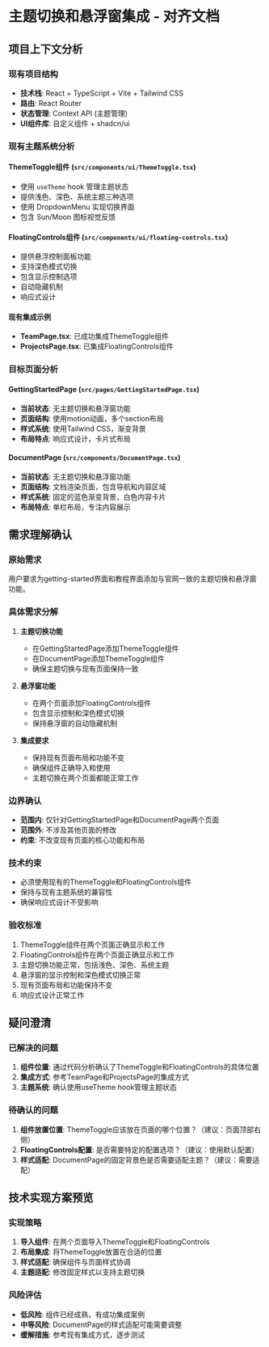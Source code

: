 # 主题切换和悬浮窗集成 - 对齐文档

## 项目上下文分析

### 现有项目结构
- **技术栈**: React + TypeScript + Vite + Tailwind CSS
- **路由**: React Router
- **状态管理**: Context API (主题管理)
- **UI组件库**: 自定义组件 + shadcn/ui

### 现有主题系统分析

#### ThemeToggle组件 (`src/components/ui/ThemeToggle.tsx`)
- 使用 `useTheme` hook 管理主题状态
- 提供浅色、深色、系统主题三种选项
- 使用 DropdownMenu 实现切换界面
- 包含 Sun/Moon 图标视觉反馈

#### FloatingControls组件 (`src/components/ui/floating-controls.tsx`)
- 提供悬浮控制面板功能
- 支持深色模式切换
- 包含显示控制选项
- 自动隐藏机制
- 响应式设计

#### 现有集成示例
- **TeamPage.tsx**: 已成功集成ThemeToggle组件
- **ProjectsPage.tsx**: 已集成FloatingControls组件

### 目标页面分析

#### GettingStartedPage (`src/pages/GettingStartedPage.tsx`)
- **当前状态**: 无主题切换和悬浮窗功能
- **页面结构**: 使用motion动画，多个section布局
- **样式系统**: 使用Tailwind CSS，渐变背景
- **布局特点**: 响应式设计，卡片式布局

#### DocumentPage (`src/components/DocumentPage.tsx`)
- **当前状态**: 无主题切换和悬浮窗功能
- **页面结构**: 文档渲染页面，包含导航和内容区域
- **样式系统**: 固定的蓝色渐变背景，白色内容卡片
- **布局特点**: 单栏布局，专注内容展示

## 需求理解确认

### 原始需求
用户要求为getting-started界面和教程界面添加与官网一致的主题切换和悬浮窗功能。

### 具体需求分解
1. **主题切换功能**
   - 在GettingStartedPage添加ThemeToggle组件
   - 在DocumentPage添加ThemeToggle组件
   - 确保主题切换与现有页面保持一致

2. **悬浮窗功能**
   - 在两个页面添加FloatingControls组件
   - 包含显示控制和深色模式切换
   - 保持悬浮窗的自动隐藏机制

3. **集成要求**
   - 保持现有页面布局和功能不变
   - 确保组件正确导入和使用
   - 主题切换在两个页面都能正常工作

### 边界确认
- **范围内**: 仅针对GettingStartedPage和DocumentPage两个页面
- **范围外**: 不涉及其他页面的修改
- **约束**: 不改变现有页面的核心功能和布局

### 技术约束
- 必须使用现有的ThemeToggle和FloatingControls组件
- 保持与现有主题系统的兼容性
- 确保响应式设计不受影响

### 验收标准
1. ThemeToggle组件在两个页面正确显示和工作
2. FloatingControls组件在两个页面正确显示和工作
3. 主题切换功能正常，包括浅色、深色、系统主题
4. 悬浮窗的显示控制和深色模式切换正常
5. 现有页面布局和功能保持不变
6. 响应式设计正常工作

## 疑问澄清

### 已解决的问题
1. **组件位置**: 通过代码分析确认了ThemeToggle和FloatingControls的具体位置
2. **集成方式**: 参考TeamPage和ProjectsPage的集成方式
3. **主题系统**: 确认使用useTheme hook管理主题状态

### 待确认的问题
1. **组件放置位置**: ThemeToggle应该放在页面的哪个位置？（建议：页面顶部右侧）
2. **FloatingControls配置**: 是否需要特定的配置选项？（建议：使用默认配置）
3. **样式适配**: DocumentPage的固定背景色是否需要适配主题？（建议：需要适配）

## 技术实现方案预览

### 实现策略
1. **导入组件**: 在两个页面导入ThemeToggle和FloatingControls
2. **布局集成**: 将ThemeToggle放置在合适的位置
3. **样式适配**: 确保组件与页面样式协调
4. **主题适配**: 修改固定样式以支持主题切换

### 风险评估
- **低风险**: 组件已经成熟，有成功集成案例
- **中等风险**: DocumentPage的样式适配可能需要调整
- **缓解措施**: 参考现有集成方式，逐步测试